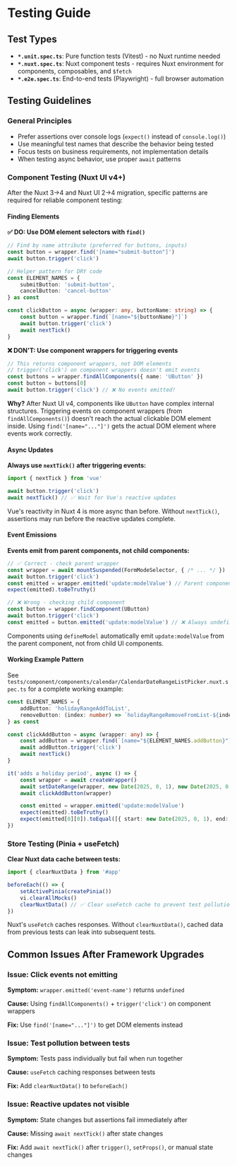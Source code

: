 # Testing Guide

## Test Types

- **`*.unit.spec.ts`**: Pure function tests (Vitest) - no Nuxt runtime needed
- **`*.nuxt.spec.ts`**: Nuxt component tests - requires Nuxt environment for components, composables, and `$fetch`
- **`*.e2e.spec.ts`**: End-to-end tests (Playwright) - full browser automation

## Testing Guidelines

### General Principles

- Prefer assertions over console logs (`expect()` instead of `console.log()`)
- Use meaningful test names that describe the behavior being tested
- Focus tests on business requirements, not implementation details
- When testing async behavior, use proper `await` patterns

### Component Testing (Nuxt UI v4+)

After the Nuxt 3→4 and Nuxt UI 2→4 migration, specific patterns are required for reliable component testing:

#### Finding Elements

**✅ DO: Use DOM element selectors with `find()`**
```typescript
// Find by name attribute (preferred for buttons, inputs)
const button = wrapper.find('[name="submit-button"]')
await button.trigger('click')

// Helper pattern for DRY code
const ELEMENT_NAMES = {
    submitButton: 'submit-button',
    cancelButton: 'cancel-button'
} as const

const clickButton = async (wrapper: any, buttonName: string) => {
    const button = wrapper.find(`[name="${buttonName}"]`)
    await button.trigger('click')
    await nextTick()
}
```

**❌ DON'T: Use component wrappers for triggering events**
```typescript
// This returns component wrappers, not DOM elements
// trigger('click') on component wrappers doesn't emit events
const buttons = wrapper.findAllComponents({ name: 'UButton' })
const button = buttons[0]
await button.trigger('click') // ❌ No events emitted!
```

**Why?** After Nuxt UI v4, components like `UButton` have complex internal structures. Triggering events on component wrappers (from `findAllComponents()`) doesn't reach the actual clickable DOM element inside. Using `find('[name="..."]')` gets the actual DOM element where events work correctly.

#### Async Updates

**Always use `nextTick()` after triggering events:**
```typescript
import { nextTick } from 'vue'

await button.trigger('click')
await nextTick() // ✅ Wait for Vue's reactive updates
```

Vue's reactivity in Nuxt 4 is more async than before. Without `nextTick()`, assertions may run before the reactive updates complete.

#### Event Emissions

**Events emit from parent components, not child components:**
```typescript
// ✅ Correct - check parent wrapper
const wrapper = await mountSuspended(FormModeSelector, { /* ... */ })
await button.trigger('click')
const emitted = wrapper.emitted('update:modelValue') // Parent component
expect(emitted).toBeTruthy()

// ❌ Wrong - checking child component
const button = wrapper.findComponent(UButton)
await button.trigger('click')
const emitted = button.emitted('update:modelValue') // ❌ Always undefined
```

Components using `defineModel` automatically emit `update:modelValue` from the parent component, not from child UI components.

#### Working Example Pattern

See `tests/component/components/calendar/CalendarDateRangeListPicker.nuxt.spec.ts` for a complete working example:

```typescript
const ELEMENT_NAMES = {
    addButton: 'holidayRangeAddToList',
    removeButton: (index: number) => `holidayRangeRemoveFromList-${index}`
} as const

const clickAddButton = async (wrapper: any) => {
    const addButton = wrapper.find(`[name="${ELEMENT_NAMES.addButton}"]`)
    await addButton.trigger('click')
    await nextTick()
}

it('adds a holiday period', async () => {
    const wrapper = await createWrapper()
    await setDateRange(wrapper, new Date(2025, 0, 1), new Date(2025, 0, 5))
    await clickAddButton(wrapper)

    const emitted = wrapper.emitted('update:modelValue')
    expect(emitted).toBeTruthy()
    expect(emitted[0][0]).toEqual([{ start: new Date(2025, 0, 1), end: new Date(2025, 0, 5) }])
})
```

### Store Testing (Pinia + useFetch)

**Clear Nuxt data cache between tests:**
```typescript
import { clearNuxtData } from '#app'

beforeEach(() => {
    setActivePinia(createPinia())
    vi.clearAllMocks()
    clearNuxtData() // ✅ Clear useFetch cache to prevent test pollution
})
```

Nuxt's `useFetch` caches responses. Without `clearNuxtData()`, cached data from previous tests can leak into subsequent tests.

## Common Issues After Framework Upgrades

### Issue: Click events not emitting

**Symptom:** `wrapper.emitted('event-name')` returns `undefined`

**Cause:** Using `findAllComponents()` + `trigger('click')` on component wrappers

**Fix:** Use `find('[name="..."]')` to get DOM elements instead

### Issue: Test pollution between tests

**Symptom:** Tests pass individually but fail when run together

**Cause:** `useFetch` caching responses between tests

**Fix:** Add `clearNuxtData()` to `beforeEach()`

### Issue: Reactive updates not visible

**Symptom:** State changes but assertions fail immediately after

**Cause:** Missing `await nextTick()` after state changes

**Fix:** Add `await nextTick()` after `trigger()`, `setProps()`, or manual state changes